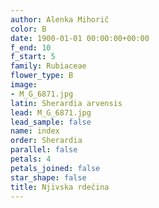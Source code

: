 ```yaml
---
author: Alenka Mihorič
color: B
date: 1900-01-01 00:00:00+00:00
f_end: 10
f_start: 5
family: Rubiaceae
flower_type: B
image:
- M_G_6871.jpg
latin: Sherardia arvensis
lead: M_G_6871.jpg
lead_sample: false
name: index
order: Sherardia
parallel: false
petals: 4
petals_joined: false
star_shape: false
title: Njivska rdečina
---
```


